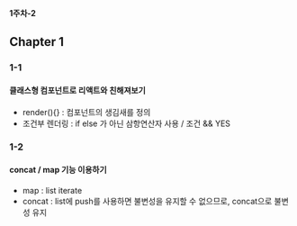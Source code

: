 **1주차-2**

## Chapter 1

### 1-1

#### 클래스형 컴포넌트로 리액트와 친해져보기

- render(){} : 컴포넌트의 생김새를 정의
- 조건부 렌더링 : if else 가 아닌 삼항연산자 사용 / 조건 && YES

### 1-2

#### concat / map 기능 이용하기

- map : list iterate
- concat : list에 push를 사용하면 불변성을 유지할 수 없으므로, concat으로 불변성 유지
